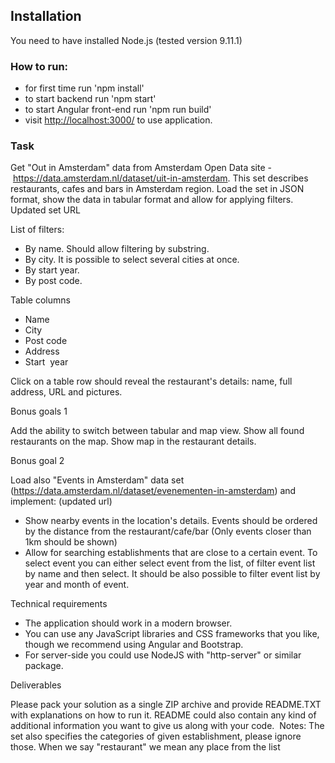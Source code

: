 ## Installation

You need to have installed Node.js (tested version 9.11.1)

### How to run:
 - for first time run 'npm install'
 - to start backend run 'npm start'
 - to start Angular front-end run 'npm run build'
 - visit [http://localhost:3000/](http://localhost:3000/) to use application.
 
### Task

Get "Out in Amsterdam" data from Amsterdam Open Data site - https://data.amsterdam.nl/dataset/uit-in-amsterdam. This set describes restaurants, cafes and bars in Amsterdam region. Load the set in JSON format, show the data in tabular format and allow for applying filters.
Updated set URL

List of filters:
 - By name. Should allow filtering by substring.
 - By city. It is possible to select several cities at once. 
 - By start year. 
 - By post code.
 
Table columns
 - Name
 - City
 - Post code
 - Address
 - Start  year
 
Click on a table row should reveal the restaurant's details: name, full address, URL and pictures. 

Bonus goals 1

Add the ability to switch between tabular and map view. Show all found restaurants on the map. Show map in the restaurant details. 

Bonus goal 2

Load also "Events in Amsterdam" data set (https://data.amsterdam.nl/dataset/evenementen-in-amsterdam) and implement:  (updated url)
 - Show nearby events in the location's details. Events should be ordered by the distance from the restaurant/cafe/bar (Only events closer than 1km should be shown)
 - Allow for searching establishments that are close to a certain event. To select event you can either select event from the list, of filter event list by name and then select. It should be also possible to filter event list by year and month of event.

Technical requirements
 - The application should work in a modern browser. 
 - You can use any JavaScript libraries and CSS frameworks that you like, though we recommend using Angular and Bootstrap.
 - For server-side you could use NodeJS with "http-server" or similar package.

Deliverables

Please pack your solution as a single ZIP archive and provide README.TXT with explanations on how to run it. README could also contain any kind of additional information you want to give us along with your code. 
Notes:
The set also specifies the categories of given establishment, please ignore those. When we say "restaurant" we mean any place from the list
